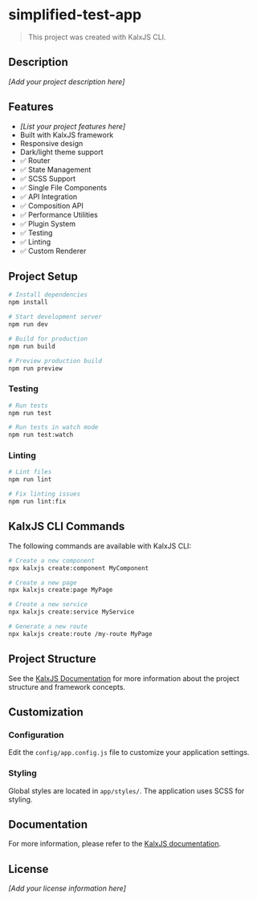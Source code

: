 # simplified-test-app

> This project was created with KalxJS CLI.

## Description

*[Add your project description here]*

## Features

- *[List your project features here]*
- Built with KalxJS framework
- Responsive design
- Dark/light theme support
- ✅ Router
- ✅ State Management
- ✅ SCSS Support
- ✅ Single File Components
- ✅ API Integration
- ✅ Composition API
- ✅ Performance Utilities
- ✅ Plugin System
- ✅ Testing
- ✅ Linting
- ✅ Custom Renderer


## Project Setup

```bash
# Install dependencies
npm install

# Start development server
npm run dev

# Build for production
npm run build

# Preview production build
npm run preview
```

### Testing

```bash
# Run tests
npm run test

# Run tests in watch mode
npm run test:watch
```


### Linting

```bash
# Lint files
npm run lint

# Fix linting issues
npm run lint:fix
```



## KalxJS CLI Commands

The following commands are available with KalxJS CLI:

```bash
# Create a new component
npx kalxjs create:component MyComponent

# Create a new page
npx kalxjs create:page MyPage

# Create a new service
npx kalxjs create:service MyService

# Generate a new route
npx kalxjs create:route /my-route MyPage
```

## Project Structure

See the [KalxJS Documentation](./docs/README.md) for more information about the project structure and framework concepts.

## Customization

### Configuration

Edit the `config/app.config.js` file to customize your application settings.

### Styling

Global styles are located in `app/styles/`. The application uses SCSS for styling.

## Documentation

For more information, please refer to the [KalxJS documentation](https://github.com/Odeneho-Calculus/kalxjs).

## License

*[Add your license information here]*
